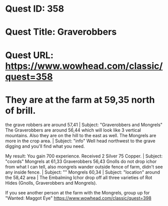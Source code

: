 # Quest ID: 358
# Quest Title: Graverobbers
# Quest URL: https://www.wowhead.com/classic/quest=358
# They are at the farm at 59,35 north of brill.

the grave robbers are around 57,41 | Subject: "Graverobbers and Mongrels"
The Graverobbers are around 56,44 which will look like 3 vertical mountains. Also they are on the hill to the east as well. The Mongrels are more in the crop area. | Subject: "info"
Well head northwest to the grave digging and you'll find what you need.

My result:
You gain 700 experience.
Received 2 Silver 75 Copper. | Subject: "coords"
Mongrels at 61,33
Graverobbers 56,43
Gnolls do not drop ichor from what I can tell, also mongrels wander outside fence of farm, didn't see any inside fence. | Subject: "<Blank>"
Mongrels 60,34 | Subject: "location"
around the 58,42 area | The Embalming Ichor drop off all three varieties of Rot Hides (Gnolls, Graverobbers and Mongrels).

If you see another person at the farm with the Mongrels, group up for "Wanted: Maggot Eye" https://www.wowhead.com/classic/quest=398
